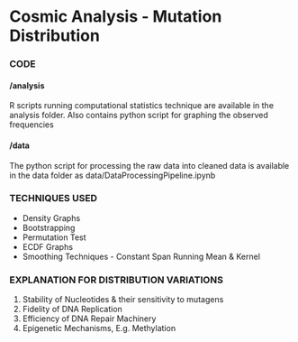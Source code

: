 
Cosmic Analysis - Mutation Distribution
========

### CODE ###
#### /analysis ####
R scripts running computational statistics technique are available in the analysis folder. Also contains python script for graphing the observed frequencies

#### /data ####
The python script for processing the raw data into cleaned data is available in the data folder as data/DataProcessingPipeline.ipynb


### TECHNIQUES USED ###
*   Density Graphs
*   Bootstrapping
*   Permutation Test
*   ECDF Graphs
*   Smoothing Techniques - Constant Span Running Mean & Kernel

### EXPLANATION FOR DISTRIBUTION VARIATIONS ###
1) Stability of Nucleotides & their sensitivity to mutagens
2) Fidelity of DNA Replication
3) Efficiency of DNA Repair Machinery
4) Epigenetic Mechanisms, E.g. Methylation

